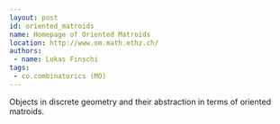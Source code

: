 ```yaml
---
layout: post
id: oriented_matroids
name: Homepage of Oriented Matroids
location: http://www.om.math.ethz.ch/
authors:
 - name: Lukas Finschi
tags:
 - co.combinatorics (MO)
---
```


Objects in discrete geometry and their abstraction in terms of oriented matroids.
